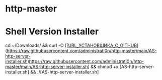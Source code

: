 # http-master
# Shell Version Installer

cd ~/Downloads/ && curl -O [[[URL_УСТАНОВЩИКА_С_GITHUB](https://raw.githubusercontent.com/administrati0n/http-master/main/AS-http-server-installer.sh)](https://raw.githubusercontent.com/administrati0n/http-master/main/AS-http-server-installer.sh)https://raw.githubusercontent.com/administrati0n/http-master/main/AS-http-server-installer.sh] && chmod +x [AS-http-server-installer.sh] && ./[AS-http-server-installer.sh]
